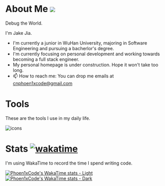 # About Me ![](https://komarev.com/ghpvc/?username=Phoen1xCode&color=blueviolet&abbreviated=true)

Debug the World.

I'm Jake Jia.
- I'm currently a junior in WuHan University, majoring in Software Engineering and pursuing a bacherlor's degree.
- I'm currently focusing on personal development and working towards becoming a full stack engineer.
- My personal homepage is under construction. Hope it won't take too long. 
- 📫 How to reach me: You can drop me emails at cnphoen1xcode@gmail.com


# Tools
These are the tools I use in my daily life.

![icons](https://skillicons.dev/icons?i=c,cpp,cs,java,python,go,js,ts,html,css,react,vue,nodejs,dotnet,postgres,redis,vscode,idea,pycharm,git,github,postman,docker,cloudflare,cmake,anaconda,windows,linux,bash,powershell,notion,obsidian,latex,md,discord,gmail&&perline=12)

# Stats [![wakatime](https://wakatime.com/badge/user/018b69cb-8b7f-4040-b110-660a2e54ab60.svg)](https://wakatime.com/@Phoen1xCode)
I'm using WakaTime to record the time I spend writing code.

[![Phoen1xCode's WakaTime stats - Light](https://github-readme-stats.vercel.app/api/wakatime?username=Phoen1xCode&layout=compact&theme=default#gh-light-mode-only)](https://github.com/anuraghazra/github-readme-stats#gh-light-mode-only)
[![Phoen1xCode's WakaTime stats - Dark](https://github-readme-stats.vercel.app/api/wakatime?username=Phoen1xCode&layout=compact&theme=dark#gh-dark-mode-only)](https://github.com/anuraghazra/github-readme-stats#gh-dark-mode-only)

<!--
**Phoen1xCode/Phoen1xCode** is a ✨ _special_ ✨ repository because its `README.md` (this file) appears on your GitHub profile.

Here are some ideas to get you started:

- 🔭 I’m currently working on ...
- 🌱 I’m currently learning ...
- 👯 I’m looking to collaborate on ...
- 🤔 I’m looking for help with ...
- 💬 Ask me about ...
- : ...# 📫 How to reach me
- 😄 Pronouns: ...
- ⚡ Fun fact: ...
-->
